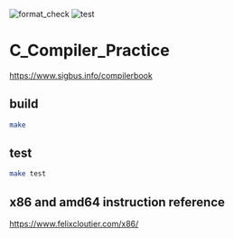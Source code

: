 ![format_check](https://github.com/TomoyukiSugiyama/C_Compiler_Practice/workflows/format_check/badge.svg)
![test](https://github.com/TomoyukiSugiyama/C_Compiler_Practice/workflows/test/badge.svg)

# C_Compiler_Practice

https://www.sigbus.info/compilerbook

## build

```bash
make
```

## test

```bash
make test
```

## x86 and amd64 instruction reference

https://www.felixcloutier.com/x86/
